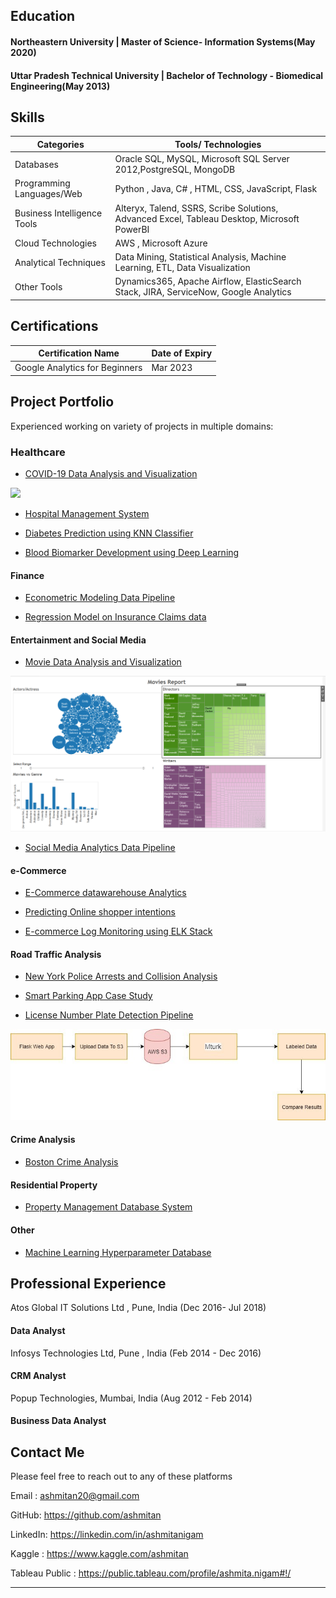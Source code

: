 ## Education
#### Northeastern University | Master of Science- Information Systems(May 2020)
#### Uttar Pradesh Technical University | Bachelor of Technology - Biomedical Engineering(May 2013)

## Skills 

Categories | Tools/ Technologies
------------ | -------------
Databases | Oracle SQL, MySQL, Microsoft SQL Server 2012,PostgreSQL, MongoDB
Programming Languages/Web | Python , Java, C# , HTML, CSS, JavaScript, Flask
Business Intelligence Tools| Alteryx, Talend, SSRS, Scribe Solutions, Advanced Excel, Tableau Desktop,  Microsoft PowerBI
Cloud Technologies |         AWS , Microsoft Azure
Analytical Techniques |      Data Mining, Statistical Analysis, Machine Learning, ETL, Data Visualization
Other Tools | Dynamics365, Apache Airflow, ElasticSearch Stack, JIRA, ServiceNow, Google Analytics

## Certifications

Certification Name | Date of Expiry
------------ | -------------
Google Analytics for Beginners | Mar 2023

## Project Portfolio 
Experienced working on variety of projects in multiple domains:
### Healthcare
- [COVID-19 Data Analysis and Visualization](https://github.com/ashmitan/Data-Analysis-and-Visualization/tree/master/COVID-19%20Analysis)
<img src="images/dummy_thumbnail.jpg?raw=true"/>

- [Hospital Management System](https://github.com/ashmitan/Hospital-Management-System)

- [Diabetes Prediction using KNN Classifier](https://github.com/ashmitan/Data-Science-Projects/blob/master/ADS_Assignment3.ipynb)

- [Blood Biomarker Development using Deep Learning](https://github.com/ashmitan/Adv-in-Data-Science-Final-Project)

#### Finance
- [Econometric Modeling Data Pipeline](https://github.com/ashmitan/BuildingDataMLPipelines/tree/master/Time%20Series%20Financial%20Models)

- [Regression Model on Insurance Claims data](http://example.com/)

#### Entertainment and Social Media

- [Movie Data Analysis and Visualization](https://github.com/ashmitan/IMDB-Analysis)
<img src="images/imdbanalysis.PNG?raw=true"/>

- [Social Media Analytics Data Pipeline](https://github.com/ashmitan/BuildingDataMLPipelines/tree/master/Social%20Media%20Analytics%20Pipeline)

#### e-Commerce

- [E-Commerce datawarehouse Analytics](https://github.com/ashmitan/Retail-DatawareHouse-Analytics)

- [Predicting Online shopper intentions](https://github.com/ashmitan/Data-Science-Projects/tree/master/Assignment2)

- [E-commerce Log Monitoring using ELK Stack](http://example.com/)

#### Road Traffic Analysis 

- [New York Police Arrests and Collision Analysis](https://github.com/ashmitan/NewYorkPoliceArrestsAnalysis)

- [Smart Parking App Case Study](http://example.com/)

- [License Number Plate Detection Pipeline](https://github.com/ashmitan/BuildingDataMLPipelines/tree/master/License%20Number%20Plate%20Detection%20Pipeline)
<img src="images/licensenumberpipeline.JPG?raw=true"/>

#### Crime Analysis

- [Boston Crime Analysis](https://github.com/ashmitan/Data-Analysis-and-Visualization/tree/master/Boston%20Crime%20Analysis%20and%20Statistics)

#### Residential Property
- [Property Management Database System](https://github.com/ashmitan/Rental-Database-Project)
#### Other

- [Machine Learning Hyperparameter Database](https://github.com/ashmitan/Hyperparameter-Database)

## Professional Experience
Atos Global IT Solutions Ltd , Pune, India  (Dec 2016- Jul 2018)
#### Data Analyst 
Infosys Technologies Ltd, Pune , India (Feb 2014 - Dec 2016)
#### CRM Analyst
Popup Technologies, Mumbai, India (Aug 2012 - Feb 2014)
#### Business Data Analyst

## Contact Me
Please feel free to reach out to any of these platforms 

Email : ashmitan20@gmail.com

GitHub: https://github.com/ashmitan

LinkedIn: https://linkedin.com/in/ashmitanigam

Kaggle : https://www.kaggle.com/ashmitan

Tableau Public : https://public.tableau.com/profile/ashmita.nigam#!/

---
